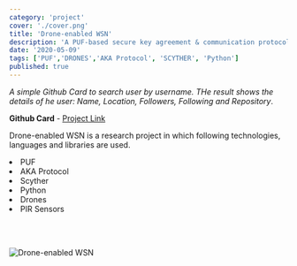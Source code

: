 ```yaml
---
category: 'project'
cover: './cover.png'
title: 'Drone-enabled WSN'
description: 'A PUF-based secure key agreement & communication protocol establishing a secure connection between IoT devices & cloud via drones with comparative performance & security analysis.'
date: '2020-05-09'
tags: ['PUF','DRONES','AKA Protocol', 'SCYTHER', 'Python']
published: true
---
```

_A simple Github Card to search user by username. THe result shows the details of he user: Name, Location, Followers, Following and Repository_.

**Github Card** - <a href="https://github.com/PMall09/PUF-Based-Secure-Protocol-for-Secret-Message-Exchange-using-PUF-devices" target="_blank">Project Link</a>

Drone-enabled WSN is a research project in which following technologies, languages and libraries are used. <br />

<li> PUF 
<li> AKA Protocol
<li> Scyther
<li> Python
<li> Drones
<li> PIR Sensors
  
<br/> <br/>

![Drone-enabled WSN](./cover.png)

